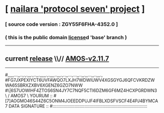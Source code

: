 
# [ [nailara 'protocol seven' project](http://nailara.network/) ]

### [ source code version : ZGY55F6FHA-4352.0 ]

### ( this is the public domain [license](../license)d 'base' branch )
---
## current [release](https://github.com/nailara-technologies/protocol-7/releases) \\\\// [AMOS-v2.11.7](https://github.com/nailara-technologies/protocol-7/releases/tag/AMOS-v2.11.7)
---

#,,,,,...,,..,.,.,,,.,..,,.,,,,,.,.,,,,..,,,.,..,,...,...,,..,,.,,...,,..,,,.,
#FG7JXPEXIYCT6UVFAWQO7LXJH7WDWIUWV4XGSGYGJ6QFCVKRDZWWA65SBRXZXBV6XGENZ6GZO7NWW
#\\\|6S7UOWIHF4ZTOS6SN4JY7C7NQF5CTI6DZM6GF6MZ4HCXPGRDWN3 \ / AMOS7 \ YOURUM ::
#\[7]AOGMO46S44Z6C5ONM4JOEEDDPUJF4IFBLXDSFVSCF4E4PJ4BYMCA 7  DATA SIGNATURE ::
#:::::::::::::::::::::::::::::::::::::::::::::::::::::::::::::::::::::::::::::
